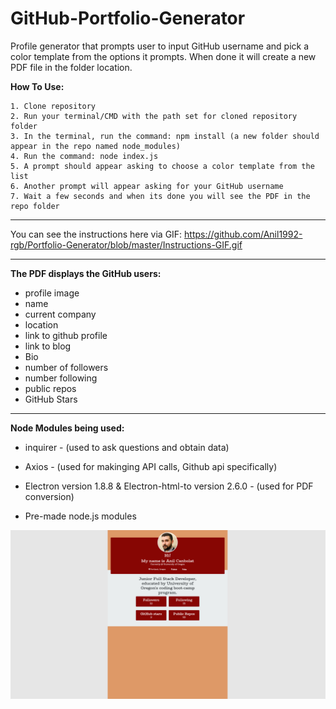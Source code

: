 # GitHub-Portfolio-Generator
Profile generator that prompts user to input GitHub  username and pick a color template from the options it prompts. When done it will create a new PDF file in the folder location.

**How To Use:**

    1. Clone repository
    2. Run your terminal/CMD with the path set for cloned repository folder
    3. In the terminal, run the command: npm install (a new folder should appear in the repo named node_modules)
    4. Run the command: node index.js
    5. A prompt should appear asking to choose a color template from the list
    6. Another prompt will appear asking for your GitHub username
    7. Wait a few seconds and when its done you will see the PDF in the repo folder

___________________________________________________________________________________________________________________________________


You can see the instructions here via GIF: https://github.com/Anil1992-rgb/Portfolio-Generator/blob/master/Instructions-GIF.gif

___________________________________________________________________________________________________________________________________


**The PDF displays the GitHub users:**

- profile image
- name
- current company
- location
- link to github profile
- link to blog
- Bio
- number of followers
- number following
- public repos
- GitHub Stars

___________________________________________________________________________________________________________________________________

**Node Modules being used:**

- inquirer - (used to ask questions and obtain data)

- Axios - (used for makinging API calls, Github api specifically)

- Electron version 1.8.8 & Electron-html-to version 2.6.0 - (used for PDF conversion)

- Pre-made node.js modules



![Example profile](./example.png)
